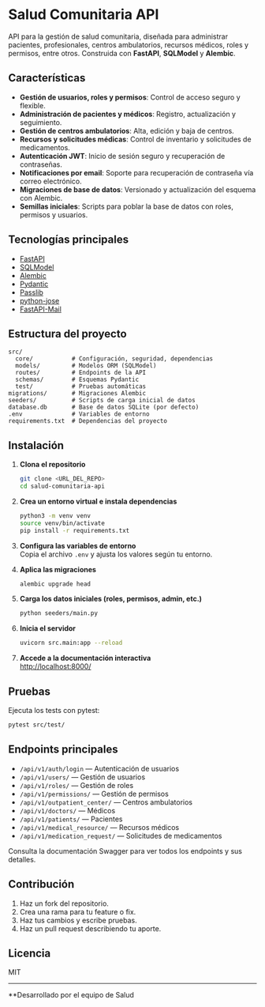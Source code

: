 # Salud Comunitaria API

API para la gestión de salud comunitaria, diseñada para administrar pacientes, profesionales, centros ambulatorios, recursos médicos, roles y permisos, entre otros. Construida con **FastAPI**, **SQLModel** y **Alembic**.

## Características

- **Gestión de usuarios, roles y permisos**: Control de acceso seguro y flexible.
- **Administración de pacientes y médicos**: Registro, actualización y seguimiento.
- **Gestión de centros ambulatorios**: Alta, edición y baja de centros.
- **Recursos y solicitudes médicas**: Control de inventario y solicitudes de medicamentos.
- **Autenticación JWT**: Inicio de sesión seguro y recuperación de contraseñas.
- **Notificaciones por email**: Soporte para recuperación de contraseña vía correo electrónico.
- **Migraciones de base de datos**: Versionado y actualización del esquema con Alembic.
- **Semillas iniciales**: Scripts para poblar la base de datos con roles, permisos y usuarios.

## Tecnologías principales

- [FastAPI](https://fastapi.tiangolo.com/)
- [SQLModel](https://sqlmodel.tiangolo.com/)
- [Alembic](https://alembic.sqlalchemy.org/)
- [Pydantic](https://docs.pydantic.dev/)
- [Passlib](https://passlib.readthedocs.io/)
- [python-jose](https://python-jose.readthedocs.io/)
- [FastAPI-Mail](https://sabuhish.github.io/fastapi-mail/)

## Estructura del proyecto

```
src/
  core/           # Configuración, seguridad, dependencias
  models/         # Modelos ORM (SQLModel)
  routes/         # Endpoints de la API
  schemas/        # Esquemas Pydantic
  test/           # Pruebas automáticas
migrations/       # Migraciones Alembic
seeders/          # Scripts de carga inicial de datos
database.db       # Base de datos SQLite (por defecto)
.env              # Variables de entorno
requirements.txt  # Dependencias del proyecto
```

## Instalación

1. **Clona el repositorio**  
   ```sh
   git clone <URL_DEL_REPO>
   cd salud-comunitaria-api
   ```

2. **Crea un entorno virtual e instala dependencias**  
   ```sh
   python3 -m venv venv
   source venv/bin/activate
   pip install -r requirements.txt
   ```

3. **Configura las variables de entorno**  
   Copia el archivo `.env` y ajusta los valores según tu entorno.

4. **Aplica las migraciones**  
   ```sh
   alembic upgrade head
   ```

5. **Carga los datos iniciales (roles, permisos, admin, etc.)**  
   ```sh
   python seeders/main.py
   ```

6. **Inicia el servidor**  
   ```sh
   uvicorn src.main:app --reload
   ```

7. **Accede a la documentación interactiva**  
   [http://localhost:8000/](http://localhost:8000/)

## Pruebas

Ejecuta los tests con pytest:

```sh
pytest src/test/
```

## Endpoints principales

- `/api/v1/auth/login` — Autenticación de usuarios
- `/api/v1/users/` — Gestión de usuarios
- `/api/v1/roles/` — Gestión de roles
- `/api/v1/permissions/` — Gestión de permisos
- `/api/v1/outpatient_center/` — Centros ambulatorios
- `/api/v1/doctors/` — Médicos
- `/api/v1/patients/` — Pacientes
- `/api/v1/medical_resource/` — Recursos médicos
- `/api/v1/medication_request/` — Solicitudes de medicamentos

Consulta la documentación Swagger para ver todos los endpoints y sus detalles.

## Contribución

1. Haz un fork del repositorio.
2. Crea una rama para tu feature o fix.
3. Haz tus cambios y escribe pruebas.
4. Haz un pull request describiendo tu aporte.

## Licencia

MIT

---

**Desarrollado por el equipo de Salud